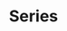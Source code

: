 ---
title: Series
layout: collection
permalink: /series/
collection: portfolio
entries_layout: grid
classes: wide
---